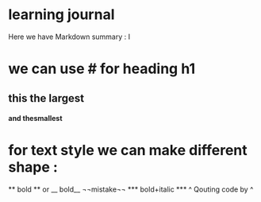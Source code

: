 # learning journal

Here we have Markdown summary :
ا 
# we can use # for heading h1
## this the largest 
#### and thesmallest 

# for text style we can make different shape :
** bold **
or __ bold__
¬¬mistake¬¬
*** bold+italic ***
^ Qouting code by ^ 
